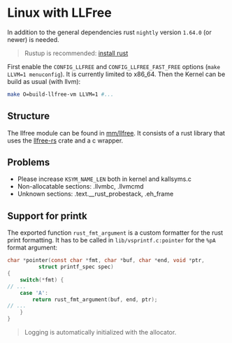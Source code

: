 # Linux with LLFree

In addition to the general dependencies rust `nightly` version `1.64.0` (or newer) is needed.
> Rustup is recommended: [install rust](https://www.rust-lang.org/learn/get-started)

First enable the `CONFIG_LLFREE` and `CONFIG_LLFREE_FAST_FREE` options (`make LLVM=1 menuconfig`). It is currently limited to x86_64.
Then the Kernel can be build as usual (with llvm):

```sh
make O=build-llfree-vm LLVM=1 #...
```

## Structure

The llfree module can be found in [mm/llfree](mm/llfree).
It consists of a rust library that uses the [llfree-rs](https://scm.sra.uni-hannover.de/research/llfree-rs) crate and a c wrapper.

## Problems

- Please increase `KSYM_NAME_LEN` both in kernel and kallsyms.c
- Non-allocatable sections: .llvmbc, .llvmcmd
- Unknown sections: .text.__rust_probestack, .eh_frame

## Support for printk

The exported function `rust_fmt_argument` is a custom formatter for the rust print formatting.
It has to be called in `lib/vsprintf.c:pointer` for the `%pA` format argument:

```c
char *pointer(const char *fmt, char *buf, char *end, void *ptr,
	      struct printf_spec spec)
{
    switch(*fmt) {
// ...
    case 'A':
        return rust_fmt_argument(buf, end, ptr);
// ...
    }
}
```

> Logging is automatically initialized with the allocator.
